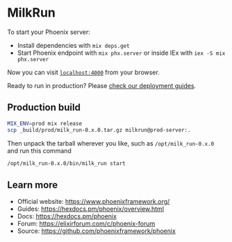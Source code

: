 # MilkRun

To start your Phoenix server:

  * Install dependencies with `mix deps.get`
  * Start Phoenix endpoint with `mix phx.server` or inside IEx with `iex -S mix phx.server`

Now you can visit [`localhost:4000`](http://localhost:4040) from your browser.

Ready to run in production? Please [check our deployment guides](https://hexdocs.pm/phoenix/deployment.html).

## Production build

```bash
MIX_ENV=prod mix release
scp _build/prod/milk_run-0.x.0.tar.gz milkrun@prod-server:.
```

Then unpack the tarball wherever you like, such as `/opt/milk_run-0.x.0` and run this command

```bash
/opt/milk_run-0.x.0/bin/milk_run start
```

## Learn more

  * Official website: https://www.phoenixframework.org/
  * Guides: https://hexdocs.pm/phoenix/overview.html
  * Docs: https://hexdocs.pm/phoenix
  * Forum: https://elixirforum.com/c/phoenix-forum
  * Source: https://github.com/phoenixframework/phoenix
